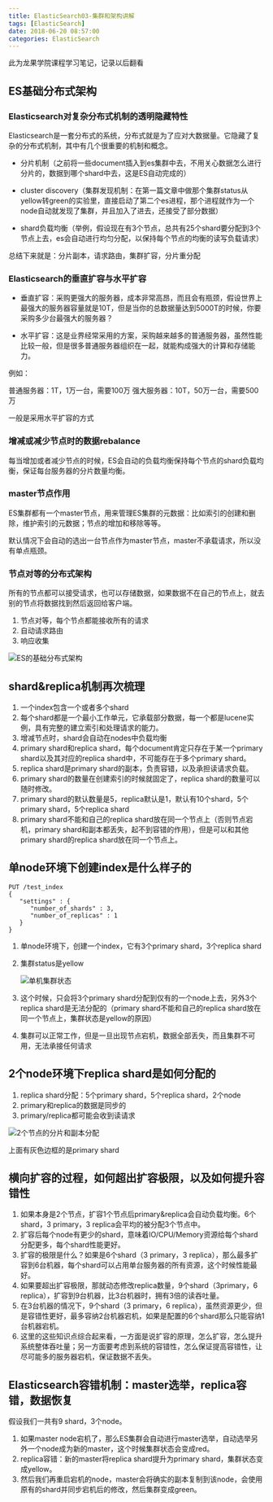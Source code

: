 ```yaml
---
title: ElasticSearch03-集群和架构讲解
tags: [ElasticSearch]
date: 2018-06-20 08:57:00
categories: ElasticSearch
---
```


此为龙果学院课程学习笔记，记录以后翻看

## ES基础分布式架构

### Elasticsearch对复杂分布式机制的透明隐藏特性

Elasticsearch是一套分布式的系统，分布式就是为了应对大数据量。它隐藏了复杂的分布式机制，其中有几个很重要的机制和概念。

* 分片机制（之前将一些document插入到es集群中去，不用关心数据怎么进行分片的，数据到哪个shard中去，这是ES自动完成的）
<!--more-->
* cluster discovery（集群发现机制：在第一篇文章中做那个集群status从yellow转green的实验里，直接启动了第二个es进程，那个进程就作为一个node自动就发现了集群，并且加入了进去，还接受了部分数据）

* shard负载均衡（举例，假设现在有3个节点，总共有25个shard要分配到3个节点上去，es会自动进行均匀分配，以保持每个节点的均衡的读写负载请求）

总结下来就是：分片副本，请求路由，集群扩容，分片重分配
	

	
### Elasticsearch的垂直扩容与水平扩容

* 垂直扩容：采购更强大的服务器，成本非常高昂，而且会有瓶颈，假设世界上最强大的服务器容量就是10T，但是当你的总数据量达到5000T的时候，你要采购多少台最强大的服务器？

* 水平扩容：这是业界经常采用的方案，采购越来越多的普通服务器，虽然性能比较一般，但是很多普通服务器组织在一起，就能构成强大的计算和存储能力。

例如：

普通服务器：1T，1万一台，需要100万
强大服务器：10T，50万一台，需要500万

一般是采用水平扩容的方式


### 增减或减少节点时的数据rebalance

每当增加或者减少节点的时候，ES会自动的负载均衡保持每个节点的shard负载均衡，保证每台服务器的分片数量均衡。

### master节点作用

ES集群都有一个master节点，用来管理ES集群的元数据：比如索引的创建和删除，维护索引的元数据；节点的增加和移除等等。

默认情况下会自动的选出一台节点作为master节点，master不承载请求，所以没有单点瓶颈。

### 节点对等的分布式架构

所有的节点都可以接受请求，也可以存储数据，如果数据不在自己的节点上，就去别的节点将数据找到然后返回给客户端。

1. 节点对等，每个节点都能接收所有的请求
2. 自动请求路由
3. 响应收集



![ES的基础分布式架构](/img/es/03/ES的基础分布式架构.png)



## shard&replica机制再次梳理

1. 一个index包含一个或者多个shard
2. 每个shard都是一个最小工作单元，它承载部分数据，每一个都是lucene实例，具有完整的建立索引和处理请求的能力。
3. 增减节点时，shard会自动在nodes中负载均衡
4. primary shard和replica shard，每个document肯定只存在于某一个primary shard以及其对应的replica shard中，不可能存在于多个primary shard。
5. replica shard是primary shard的副本，负责容错，以及承担读请求负载。
6. primary shard的数量在创建索引的时候就固定了，replica shard的数量可以随时修改。
7. primary shard的默认数量是5，replica默认是1，默认有10个shard，5个primary shard，5个replica shard
8. primary shard不能和自己的replica shard放在同一个节点上（否则节点宕机，primary shard和副本都丢失，起不到容错的作用），但是可以和其他primary shard的replica shard放在同一个节点上。

## 单node环境下创建index是什么样子的

```
PUT /test_index
{
   "settings" : {
      "number_of_shards" : 3,
      "number_of_replicas" : 1
   }
}
```

1. 单node环境下，创建一个index，它有3个primary shard，3个replica shard
2. 集群status是yellow
	
	![单机集群状态](/img/es/03/单机集群状态.png)
	
3. 这个时候，只会将3个primary shard分配到仅有的一个node上去，另外3个replica shard是无法分配的（primary shard不能和自己的replica shard放在同一个节点上，集群状态是yellow的原因）
4. 集群可以正常工作，但是一旦出现节点宕机，数据全部丢失，而且集群不可用，无法承接任何请求



## 2个node环境下replica shard是如何分配的


1. replica shard分配：5个primary shard，5个replica shard，2个node
2. primary和replica的数据是同步的
3. primary/replica都可能会收到读请求

![2个节点的分片和副本分配](/img/es/03/2个节点的分片和副本分配.png)

上面有灰色边框的是primary shard

## 横向扩容的过程，如何超出扩容极限，以及如何提升容错性


1. 如果本身是2个节点，扩容1个节点后primary&replica会自动负载均衡。6个shard，3 primary，3 replica会平均的被分配3个节点中。
2. 扩容后每个node有更少的shard，意味着IO/CPU/Memory资源给每个shard分配更多，每个shard性能更好。
3. 扩容的极限是什么？如果是6个shard（3 primary，3 replica），那么最多扩容到6台机器，每个shard可以占用单台服务器的所有资源，这个时候性能最好。
4. 如果要超出扩容极限，那就动态修改replica数量，9个shard（3primary，6 replica），扩容到9台机器，比3台机器时，拥有3倍的读吞吐量。
5. 在3台机器的情况下，9个shard（3 primary，6 replica），虽然资源更少，但是容错性更好，最多容纳2台机器宕机，如果是配置的6个shard那么只能容纳1台机器宕机。
6. 这里的这些知识点综合起来看，一方面是说扩容的原理，怎么扩容，怎么提升系统整体吞吐量；另一方面要考虑到系统的容错性，怎么保证提高容错性，让尽可能多的服务器宕机，保证数据不丢失。

## Elasticsearch容错机制：master选举，replica容错，数据恢复


假设我们一共有9 shard，3个node。

1. 如果master node宕机了，那么ES集群会自动进行master选举，自动选举另外一个node成为新的master，这个时候集群状态会变成red。
2. replica容错：新的master将replica shard提升为primary shard，集群状态变成yellow。
3. 然后我们再重启宕机的node，master会将确实的副本复制到该node，会使用原有的shard并同步宕机后的修改，然后集群变成green。



